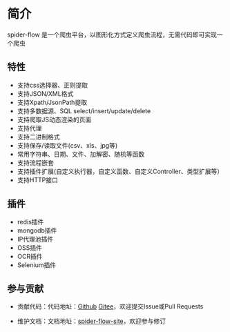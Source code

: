 # 简介

spider-flow 是一个爬虫平台，以图形化方式定义爬虫流程，无需代码即可实现一个爬虫

## 特性

-  支持css选择器、正则提取
-  支持JSON/XML格式
-  支持Xpath/JsonPath提取
-  支持多数据源、SQL select/insert/update/delete
-  支持爬取JS动态渲染的页面
-  支持代理
-  支持二进制格式
-  支持保存/读取文件(csv、xls、jpg等)
-  常用字符串、日期、文件、加解密、随机等函数
-  支持流程嵌套
-  支持插件扩展(自定义执行器，自定义函数、自定义Controller、类型扩展等）
-  支持HTTP接口

## 插件

- redis插件
- mongodb插件
- IP代理池插件
- OSS插件
- OCR插件
- Selenium插件

## 参与贡献

- 贡献代码：代码地址：[Github](https://github.com/javamxd/spider-flow) [Gitee](https://gitee.com/jmxd/spider-flow)，欢迎提交Issue或Pull Requests

- 维护文档：文档地址：[spider-flow-site](https://github.com/javamxd/spider-flow-site)，欢迎参与修订

